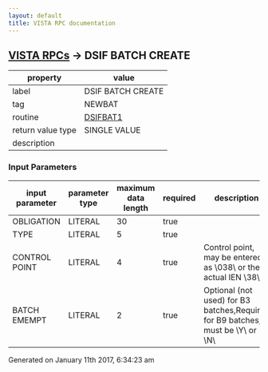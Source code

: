 ```yaml
---
layout: default
title: VISTA RPC documentation
---
```




## [VISTA RPCs](TableOfContent.md) &#8594; DSIF BATCH CREATE 

 property | value 
--- | --- 
 label | DSIF BATCH CREATE
 tag | NEWBAT
 routine | [DSIFBAT1](http://code.osehra.org/dox/Routine_DSIFBAT1_source.html)
 return value type | SINGLE VALUE
 description | 

### Input Parameters

| input parameter | parameter type | maximum data length | required | description | 
| --- | --- | --- | --- | --- | 
| OBLIGATION | LITERAL | 30 | true |  | 
| TYPE | LITERAL | 5 | true |  | 
| CONTROL POINT | LITERAL | 4 | true | Control point, may be entered as \038\ or the actual IEN \38\ | 
| BATCH EMEMPT | LITERAL | 2 | true | Optional (not used) for B3 batches,Required for B9 batches, must be \Y\ or \N\ | 




Generated on January 11th 2017, 6:34:23 am